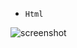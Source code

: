 
- `Html`

![screenshot](https://user-images.githubusercontent.com/47625725/145693910-3b6736c9-ffdf-497d-af08-71c58c493b5f.png)

